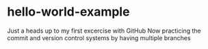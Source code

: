 # hello-world-example
Just a heads up to my first excercise with GitHub
Now practicing the commit and version control systems by having multiple branches
